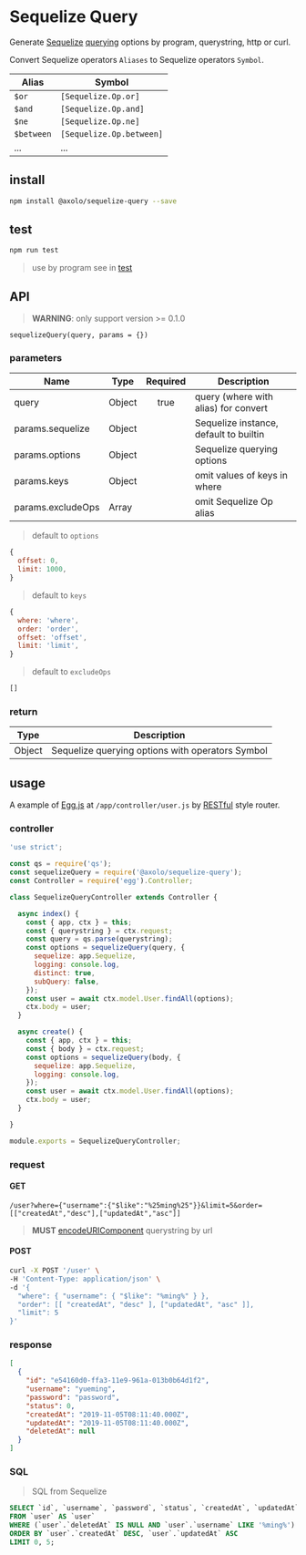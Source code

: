 # Sequelize Query

Generate [Sequelize] [querying] options by program, querystring, http or curl.

Convert Sequelize operators `Aliases` to Sequelize operators `Symbol`.

|   Alias    |          Symbol          |
| ---------- | ------------------------ |
| `$or`      | `[Sequelize.Op.or]`      |
| `$and`     | `[Sequelize.Op.and]`     |
| `$ne`      | `[Sequelize.Op.ne]`      |
| `$between` | `[Sequelize.Op.between]` |
| ...        | ...                      |

## install

```bash
npm install @axolo/sequelize-query --save
```

## test

```bash
npm run test
```

> use by program see in [test](./test/index.js)

## API

> **WARNING**: only support version >= 0.1.0

```text
sequelizeQuery(query, params = {})
```

### parameters

|       Name        |  Type  | Required |              Description               |
| ----------------- | ------ | :------: | -------------------------------------- |
| query             | Object |   true   | query (where with alias) for convert   |
| params.sequelize  | Object |          | Sequelize instance, default to builtin |
| params.options    | Object |          | Sequelize querying options             |
| params.keys       | Object |          | omit values of keys in where           |
| params.excludeOps | Array  |          | omit Sequelize Op alias                |

> default to `options`

```js
{
  offset: 0,
  limit: 1000,
}
```


> default to `keys`

```js
{
  where: 'where',
  order: 'order',
  offset: 'offset',
  limit: 'limit',
}
```

> default to `excludeOps`

```js
[]
```

### return

|  Type  |                   Description                    |
| ------ | ------------------------------------------------ |
| Object | Sequelize querying options with operators Symbol |

## usage

A example of [Egg.js] at `/app/controller/user.js` by [RESTful] style router.

### controller

```js
'use strict';

const qs = require('qs');
const sequelizeQuery = require('@axolo/sequelize-query');
const Controller = require('egg').Controller;

class SequelizeQueryController extends Controller {

  async index() {
    const { app, ctx } = this;
    const { querystring } = ctx.request;
    const query = qs.parse(querystring);
    const options = sequelizeQuery(query, {
      sequelize: app.Sequelize,
      logging: console.log,
      distinct: true,
      subQuery: false,
    });
    const user = await ctx.model.User.findAll(options);
    ctx.body = user;
  }

  async create() {
    const { app, ctx } = this;
    const { body } = ctx.request;
    const options = sequelizeQuery(body, {
      sequelize: app.Sequelize,
      logging: console.log,
    });
    const user = await ctx.model.User.findAll(options);
    ctx.body = user;
  }

}

module.exports = SequelizeQueryController;
```

### request

#### GET

```text
/user?where={"username":{"$like":"%25ming%25"}}&limit=5&order=[["createdAt","desc"],["updatedAt","asc"]]
```

> **MUST** [encodeURIComponent] querystring by url

#### POST

```bash
curl -X POST '/user' \
-H 'Content-Type: application/json' \
-d '{
  "where": { "username": { "$like": "%ming%" } },
  "order": [[ "createdAt", "desc" ], ["updatedAt", "asc" ]],
  "limit": 5
}'
```

### response

```json
[
  {
    "id": "e54160d0-ffa3-11e9-961a-013b0b64d1f2",
    "username": "yueming",
    "password": "password",
    "status": 0,
    "createdAt": "2019-11-05T08:11:40.000Z",
    "updatedAt": "2019-11-05T08:11:40.000Z",
    "deletedAt": null
  }
]
```

### SQL

> SQL from Sequelize

```sql
SELECT `id`, `username`, `password`, `status`, `createdAt`, `updatedAt`, `deletedAt`
FROM `user` AS `user`
WHERE (`user`.`deletedAt` IS NULL AND `user`.`username` LIKE '%ming%')
ORDER BY `user`.`createdAt` DESC, `user`.`updatedAt` ASC
LIMIT 0, 5;
```

[Sequelize]: https://sequelize.org/
[querying]: https://sequelize.org/master/manual/querying.html
[encodeURIComponent]: https://developer.mozilla.org/en-US/docs/Web/JavaScript/Reference/Global_Objects/encodeURIComponent
[Egg.js]: https://github.com/eggjs/egg
[RESTful]: https://eggjs.org/en/basics/router.html#restful-style-url-definition
